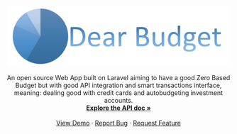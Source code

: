 <!-- PROJECT LOGO -->
<br />
<p align="center">
  <a href="https://github.com/rafacla/dear-budget">
    <img src="public/assets/full-logo.png" alt="Logo">
  </a>

  <p align="center">
    An open source Web App built on Laravel aiming to have a good Zero Based Budget but with good API integration and smart transactions interface, meaning: dealing good with credit cards and autobudgeting investment accounts.
    <br />
    <a href="http://www.dearbudget.com/api/documentation"><strong>Explore the API doc »</strong></a>
    <br />
    <br />
    <a href="http://www.dearbudget.com">View Demo</a>
    ·
    <a href="https://github.com/rafacla/dear-budget/issues">Report Bug</a>
    ·
    <a href="https://github.com/rafacla/dear-budget/issues">Request Feature</a>
  </p>
</p>
